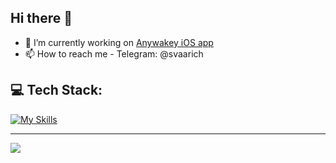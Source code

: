 ## Hi there 👋

- 🔭 I’m currently working on [Anywakey iOS app](https://github.com/Svaarich/Anywakey_iOS)
- 📫 How to reach me - Telegram: @svaarich

## 💻 Tech Stack:
[![My Skills](https://skillicons.dev/icons?i=swift,lua,py,md,git,github,githubactions,docker,postman,vscode,sublime,obsidian,firebase,ps,ai,figma,blender)](https://skillicons.dev)

---
[![](https://visitcount.itsvg.in/api?id=svaarich&icon=2&color=6)](https://visitcount.itsvg.in)
